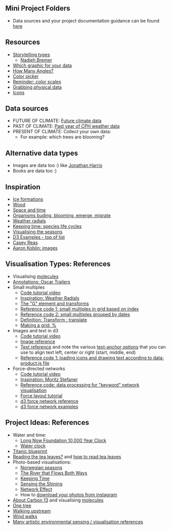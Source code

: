 ## Mini Project Folders
* Data sources and your project documentation guidance can be found [here](https://drive.google.com/drive/u/1/folders/1w_3njXcsP0w015HQU6F2Ob9yA6KhRGgf)

## Resources
* [Storytelling types](http://napa-cards.net/)
    - [Nadieh Bremer](https://www.visualcinnamon.com/2014/12/using-data-storytelling-with-chord.html)
* [Which graphic for your data](https://www.data-to-viz.com/)
* [How Many Angles?](https://accuratstudio.wordpress.com/workshop-presentation-2/)
* [Color picker](https://projects.susielu.com/viz-palette)
* [Reminder: color scales](https://github.com/d3/d3-scale-chromatic)
* [Grabbing physical data](https://display.land/)
* [Icons](https://thenounproject.com/)

## Data sources
* FUTURE OF CLIMATE: [Future climate data](https://www.carbonbrief.org/explainer-how-shared-socioeconomic-pathways-explore-future-climate-change)
* PAST OF CLIMATE: [Past year of CPH weather data](https://github.com/aberner6/kadk-data-vis/blob/master/code/weather_data.json)
* PRESENT OF CLIMATE: Collect your own data:
    - For example: which trees are blooming?

## Alternative data types
* Images are data too :) like [Jonathan Harris](http://thewhalehunt.org/)
* Books are data too :)

## Inspiration
* [Ice formations](https://www.lensculture.com/articles/ryota-kajita-ice-formations#slideshow)
* [Wood](https://www.brainpickings.org/2018/10/11/archie-f-wilson-wood-specimens/)
* [Space and time](https://www.brainpickings.org/2014/10/31/cosmigraphics-michael-benson/)
* [Organisms buding, blooming, emerge, migrate](https://mapmaker-manifesto.tumblr.com/post/101321497879/12-phenology-clock-natalie-jeremijenko-the)
* [Weather radials](http://www.weather-radials.com/)
* [Keeping time: species life cycles](http://www.tegabrain.com/Keeping-Time)
* [Visualising the seasons](https://www.flickr.com/photos/stevefaeembra/5349017221/in/photostream/)
* [D3 Examples - top of list](https://github.com/aberner6/kadk-data-vis/blob/master/references.md#d3)
* [Casey Reas](https://reas.com/)
* [Aaron Koblin: images](http://www.aaronkoblin.com/project/the-wilderness-downtown/)

## Visualisation Types: References
* Visualising [molecules](https://bl.ocks.org/mbostock/3037015)
* [Annotations: Oscar Trailers](http://www.nytimes.com/interactive/2013/02/19/movies/awardsseason/oscar-trailers.html)
* Small multiples
    - [Code tutorial video](https://www.dropbox.com/s/yltksgmsvgjdy58/intro_transform_smallMultiples.mov?dl=0)
    - [Inspiration: Weather Radials](http://weather-radials.com/)
    - [The "G" element and transforms](https://www.dashingd3js.com/svg-group-element-and-d3js)
    - [Reference code 1: small multiples in grid based on index](https://github.com/aberner6/kadk-data-vis/blob/master/code/week3/tuesday/smallMultiples.js) 
    - [Reference code 2: small multiples grouped by dates](https://github.com/aberner6/kadk-data-vis/blob/master/code/week3/photos/sofia.js)
    - [Definition: Transform : translate](https://developer.mozilla.org/en-US/docs/Web/SVG/Attribute/transform)
    - [Making a grid: %](https://medium.com/@eesur/d3-modulo-operation-to-create-a-grid-f47101831a)
* Images and text in d3
    - [Code tutorial video](https://www.dropbox.com/s/imzlhoor10rlzoy/workingwithimgs_and_txt.mov?dl=0)
    - [Image reference](https://developer.mozilla.org/en-US/docs/Web/SVG/Element/image)
    - [Text reference](https://developer.mozilla.org/en-US/docs/Web/SVG/Element/text) and note the various [text-anchor options](https://developer.mozilla.org/en-US/docs/Web/SVG/Attribute/text-anchor) that you can use to align text left, center or right (start, middle, end)  
    - [Reference code 1: loading icons and drawing text according to data: product.js file](https://github.com/aberner6/kadk-data-vis/tree/master/code/week3/wednesday) 
* Force-directed networks
    - [Code tutorial video](https://www.dropbox.com/s/1fh92iirtdkz3n6/networks.mov?dl=0)
    - [Inspiration: Moritz Stefaner](https://truth-and-beauty.net/projects/open-systems-wall-display)
    - [Reference code: data processing for "keyword" network visualisation](https://github.com/aberner6/kadk-data-vis/tree/master/code/week4/networks) 
    - [Force layout tutorial](https://www.d3indepth.com/force-layout/)
    - [d3 force network reference](https://github.com/d3/d3-force)
    - [d3 force network examples](https://observablehq.com/collection/@d3/d3-force)

## Project Ideas: References
* Water and time: 
    * [Long Now Foundation 10,000 Year Clock](http://longnow.org/clock/prototype1/)
    * [Water clock](https://en.wikipedia.org/wiki/Water_clock#Clepsydra_springhouse_of_the_Athenian_acropolis)
* [Titanic blueprint](https://images.app.goo.gl/JYN8Z5gqY5vZuWRb6)
* [Reading the tea leaves?](http://theworldthatscoming.com/wordpress/wp-content/uploads/2012/07/teacups.jpg) and [how to read tea leaves](https://www.mentalfloss.com/article/57778/how-does-one-actually-read-tea-leaves)
* Photo-based visualisations:
    * [Norwegian seasons](https://www.flickr.com/photos/stevefaeembra/5349017221/in/photostream/) 
    * [The River that Flows Both Ways](https://www.thehighline.org/art/projects/spencerfinch/)
    * [Keeping Time](http://www.tegabrain.com/Keeping-Time)
    * [Sensing the Shining](http://danielgoddemeyer.com/sensingtheshining.html)
    * [Network Effect](http://number27.org/networkeffect)
    * How to [download your photos from instagram](https://www.thesun.co.uk/tech/6137451/how-to-download-instagram-photos-all/) 
* [About Carbon 13](https://www.esrl.noaa.gov/gmd/outreach/isotopes/c13tellsus.html) and visualising [molecules](https://bl.ocks.org/mbostock/3037015)
* [One tree](http://www.nyu.edu/projects/xdesign/onetrees/atrees/index.html)
* [Walking upstream](http://lucasihlein.net/Walking-Upstream-Waterways-of-the-Illawarra)
* [Wind walks](http://www.timknowles.co.uk/tabid/502/Default.aspx)
* [Many artistic environmental sensing / visualisation references](https://github.com/tegacodes/EccentricInterfaces/blob/master/practice.md)
